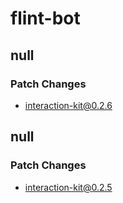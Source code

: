 # flint-bot

## null

### Patch Changes

- interaction-kit@0.2.6

## null

### Patch Changes

- interaction-kit@0.2.5
